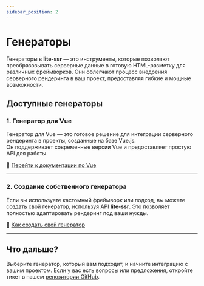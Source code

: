 ```yaml
---
sidebar_position: 2
---
```


# Генераторы

Генераторы в **lite-ssr** — это инструменты, которые позволяют преобразовывать серверные данные в готовую HTML-разметку для различных фреймворков. Они облегчают процесс внедрения серверного рендеринга в ваш проект, предоставляя гибкие и мощные возможности.

## Доступные генераторы

### 1. **Генератор для Vue**
Генератор для Vue — это готовое решение для интеграции серверного рендеринга в проекты, созданные на базе Vue.js.  
Он поддерживает современные версии Vue и предоставляет простую API для работы.

📖 [Перейти к документации по Vue](./zb-vue)

---

### 2. **Создание собственного генератора**
Если вы используете кастомный фреймворк или подход, вы можете создать свой генератор, используя API **lite-ssr**. Это позволяет полностью адаптировать рендеринг под ваши нужды.

📖 [Как создать свой генератор](../advanced/creating-custom-renderer)

---

## Что дальше?
Выберите генератор, который вам подходит, и начните интеграцию с вашим проектом. Если у вас есть вопросы или предложения, откройте тикет в нашем [репозитории GitHub](https://github.com/DanteZZ/lite-ssr-docs/issues).